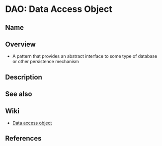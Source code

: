 # DAO: Data Access Object

## Name

## Overview
- A pattern that provides an abstract interface to some type of database or other persistence mechanism

## Description

## See also

## Wiki
- [Data access object](https://en.wikipedia.org/wiki/Data_access_object)

## References
